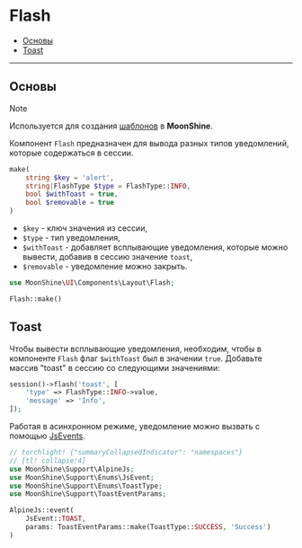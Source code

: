 # Flash

- [Основы](#basics)
- [Toast](#toast)

---

<a name="basics"></a>
## Основы

> [!NOTE]
> Используется для создания [шаблонов](/docs/{{version}}/appearance/layout) в **MoonShine**.

Компонент `Flash` предназначен для вывода разных типов уведомлений, которые содержаться в сессии.

```php
make(
    string $key = 'alert',
    string|FlashType $type = FlashType::INFO,
    bool $withToast = true,
    bool $removable = true
)
```

 - `$key` - ключ значения из сессии,
 - `$type` - тип уведомления,
 - `$withToast` - добавляет всплывающие уведомления, которые можно вывести, добавив в сессию значение `toast`,
 - `$removable` - уведомление можно закрыть.

```php
use MoonShine\UI\Components\Layout\Flash;

Flash::make()
```

<a name="toast"></a>
## Toast

Чтобы вывести всплывающие уведомления, необходим, чтобы в компоненте `Flash` флаг `$withToast` был в значении `true`.
Добавьте массив "toast" в сессию со следующими значениями:

```php
session()->flash('toast', [
    'type' => FlashType::INFO->value,
    'message' => 'Info',
]);
```

Работая в асинхронном режиме, уведомление можно вызвать с помощью [JsEvents](/docs/{{version}}/frontend/js#default-events).

```php
// torchlight! {"summaryCollapsedIndicator": "namespaces"}
// [tl! collapse:4]
use MoonShine\Support\AlpineJs;
use MoonShine\Support\Enums\JsEvent;
use MoonShine\Support\Enums\ToastType;
use MoonShine\Support\ToastEventParams;

AlpineJs::event(
    JsEvent::TOAST,
    params: ToastEventParams::make(ToastType::SUCCESS, 'Success')
)
```
